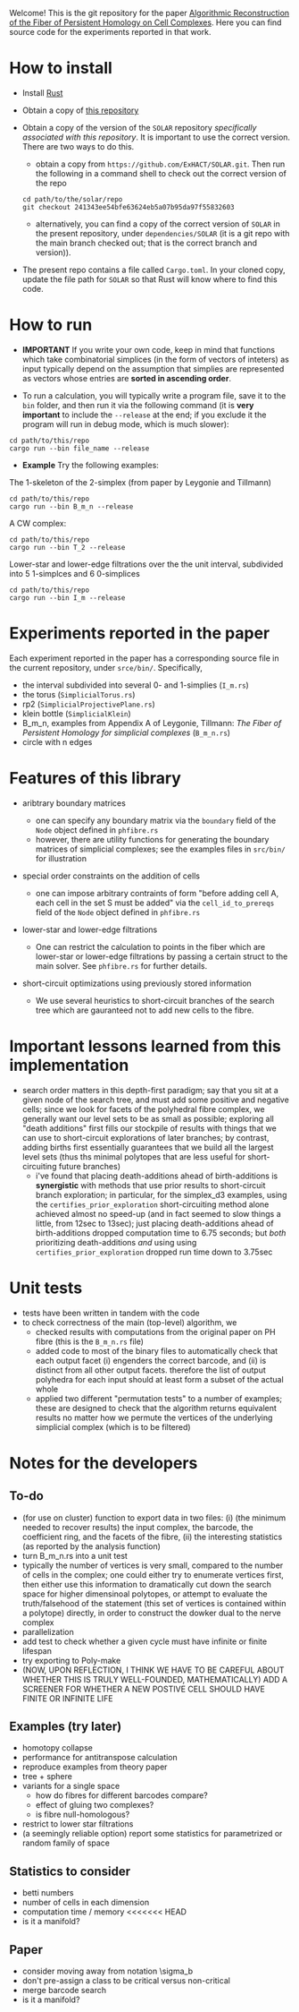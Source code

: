 Welcome!  This is the git repository for the paper  [Algorithmic Reconstruction of the Fiber of Persistent Homology on Cell Complexes](https://arxiv.org/abs/2110.14676).  Here you can find source code for the experiments reported in that work.


# How to install


* Install [Rust](https://www.rust-lang.org)
* Obtain a copy of [this repository](https://github.com/Eetion/phfibre.git)
* Obtain a copy of the version of the `SOLAR` repository *specifically associated with this repository*.  It is important to use the correct version.  There are two ways to do this.
  * obtain a copy from `https://github.com/ExHACT/SOLAR.git`.  Then run the following in a command shell to check out the correct version of the repo

  ```
  cd path/to/the/solar/repo
  git checkout 241343ee54bfe63624eb5a07b95da97f55832603
  ```
  * alternatively, you can find a copy of the correct version of  `SOLAR` in the present repository, under `dependencies/SOLAR` (it is a git repo with the main branch checked out; that is the correct branch and version)).
* The present repo contains a file called `Cargo.toml`.  In your cloned copy, update the file path for `SOLAR` so that Rust will know where to find this code.


# How to run


* **IMPORTANT** If you write your own code, keep in mind that functions which take combinatorial simplices (in the form of vectors of inteters) as input typically depend on the assumption that simplies are represented as vectors whose entries are **sorted in ascending order**.

* To run a calculation, you will typically write a program file, save it to the `bin` folder, and then run it via the following command (it is **very important** to include the `--release` at the end; if you exclude it the program will run in debug mode, which is much slower):

```
cd path/to/this/repo
cargo run --bin file_name --release
```

* **Example** Try the following examples:

The 1-skeleton of the 2-simplex (from paper by Leygonie and Tillmann)

```
cd path/to/this/repo
cargo run --bin B_m_n --release
```

A CW complex:

```
cd path/to/this/repo
cargo run --bin T_2 --release
```

Lower-star and lower-edge filtrations over the the unit interval, subdivided into 5 1-simplces and 6 0-simplices

```
cd path/to/this/repo
cargo run --bin I_m --release
```

# Experiments reported in the paper


Each experiment reported in the paper has a corresponding source file in the current repository, under `srce/bin/`.  Specifically, 

- the interval subdivided into several 0- and 1-simplies (`I_m.rs`)
- the torus (`SimplicialTorus.rs`)
- rp2 (`SimplicialProjectivePlane.rs`)
- klein bottle (`SimplicialKlein`)
- B_m_n, examples from Appendix A of Leygonie, Tillmann: *The Fiber of Persistent Homology for simplicial complexes* (`B_m_n.rs`)
- circle with n edges


# Features of this library


* aribtrary boundary matrices 
  * one can specify any boundary matrix via the `boundary` field of the `Node` object defined in `phfibre.rs`
  * however, there are utility functions for generating the boundary matrices of simplicial complexes; see the examples files in `src/bin/` for illustration

* special order constraints on the addition of cells
  * one can impose arbitrary contraints of form "before adding cell A, each cell in the set S must be added" via the `cell_id_to_prereqs` field of the `Node` object defined in `phfibre.rs`

* lower-star and lower-edge filtrations
  * One can restrict the calculation to points in the fiber which are lower-star or lower-edge filtrations by passing a certain struct to the main solver.  See `phfibre.rs` for further details.

* short-circuit optimizations using previously stored information
  * We use several heuristics to short-circuit branches of the search tree which are gauranteed not to add new cells to the fibre.


#  Important lessons learned from this implementation


* search order matters in this depth-first paradigm; say that you sit at a given node of the search tree, and must add some positive and negative cells; since we look for facets of the polyhedral fibre complex, we generally want our level sets to be as small as possible; exploring all "death additions" first fills our stockpile of results with things that we can use to short-circuit explorations of later branches; by contrast, adding births first essentially guarantees that we build all the largest level sets (thus ths minimal polytopes that are less useful for short-circuiting future branches)
    * i've found that placing death-additions ahead of birth-additions is **synergistic** with methods that use prior results to short-circuit branch exploration; in particular, for the simplex_d3 examples, using the `certifies_prior_exploration` short-circuiting method alone achieved almost no speed-up (and in fact seemed to slow things a little, from 12sec to 13sec); just placing death-additions ahead of birth-additions dropped computation time to 6.75 seconds; but *both* prioritizing death-additions *and* using using `certifies_prior_exploration` dropped run time down to 3.75sec


# Unit tests


* tests have been written in tandem with the code
* to check correctness of the main (top-level) algorithm, we
    * checked results with computations from the original paper on PH fibre (this is the `B_m_n.rs` file)
    * added code to most of the binary files to automatically check that each output facet (i) engenders the correct barcode, and (ii) is distinct from all other output facets.  therefore the list of output polyhedra for each input should at least form a subset of the actual whole
    * applied two different "permutation tests" to a number of examples; these are designed to check that the algorithm returns equivalent results no matter how we permute the vertices of the underlying simplicial complex (which is to be filtered)


# Notes for the developers


## To-do


- (for use on cluster) function to export data in two files: (i) (the minimum needed to recover results) the input complex, the barcode, the coefficient ring, and the facets of the fibre, (ii) the interesting statistics (as reported by the analysis function)
- turn B_m_n.rs into a unit test
- typically the number of vertices is very small, compared to the number of cells in the complex; one could either try to enumerate vertices first, then either use this information to dramatically cut down the search space for higher dimensinoal polytopes, or attempt to evaluate the truth/falsehood of the statement (this set of vertices is contained within a polytope) directly, in order to construct the dowker dual to the nerve complex
- parallelization
- add test to check whether a given cycle must have infinite or finite lifespan
- try exporting to Poly-make
- (NOW, UPON REFLECTION, I THINK WE HAVE TO BE CAREFUL ABOUT WHETHER THIS IS TRULY WELL-FOUNDED, MATHEMATICALLY) ADD A SCREENER FOR WHETHER A NEW POSTIVE CELL SHOULD HAVE FINITE OR INFINITE LIFE


## Examples (try later)

- homotopy collapse
- performance for antitranspose calculation
- reproduce examples from theory paper
- tree + sphere
- variants for a single space
    * how do fibres for different barcodes compare? 
    * effect of gluing two complexes?
    * is fibre null-homologous?
- restrict to lower star filtrations
- (a seemingly reliable option) report some statistics for parametrized or random family of space

## Statistics to consider

- betti numbers
- number of cells in each dimension
- computation time / memory
<<<<<<< HEAD
- is it a manifold?

## Paper

- consider moving away from notation \sigma_b
- don't pre-assign a class to be critical versus non-critical
- merge barcode search
- is it a manifold?
